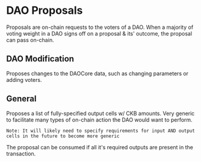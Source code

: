 # DAO Proposals
Proposals are on-chain requests to the voters of a DAO. When a majority of voting weight in a DAO signs off on a proposal & its' outcome, the proposal can pass on-chain.

## DAO Modification
Proposes changes to the DAOCore data, such as changing parameters or adding voters.

## General
Proposes a list of fully-specified output cells w/ CKB amounts. Very generic to facilitate many types of on-chain action the DAO would want to perform. 

`Note: It will likely need to specify requirements for input AND output cells in the future to become more generic`

The proposal can be consumed if all it's required outputs are present in the transaction.